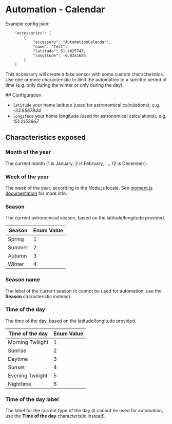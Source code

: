 # Automation - Calendar

Example config.json:

```
    "accessories": [
        {
            "accessory": "AutomationCalendar",
            "name": "Test",
            "latitude": 51.4825747,
            "longitude": -0.0251685
        }  
    ]

```

This accessory will create a fake sensor with some custom characteristics.
Use one or more characteristic to limit the automation to a specific period of time (e.g. only during the winter or only during the day).

## Configuration

* `latitude` your home latitude (used for astronomical calculations); e.g. *-33.8567844*
* `longitude` your home longitude (used for astronomical calculations); e.g. *151.2152967*

## Characteristics exposed

### Month of the year
The current month (1 is January, 2 is February, ..., 12 is December).

### Week of the year
The week of the year, according to the Node.js locale. See [moment.js documentation](https://momentjs.com/docs/#/get-set/week/) for more info.

### Season
The current astronomical season, based on the latitude/longitude provided.

| Season    | Enum Value |
| --------- | ---------- |
| Spring    | 1          |
| Summer    | 2          |
| Autumn    | 3          |
| Winter    | 4          |

### Season name
The label of the current season (it cannot be used for automation, use the **Season** characteristic instead).

### Time of the day
The time of the day, based on the latitude/longitude provided.

| Time of the day   | Enum Value |
| ----------------- | ---------- |
| Morning Twilight  | 1          |
| Sunrise           | 2          |
| Daytime           | 3          |
| Sunset            | 4          |
| Evening Twilight  | 5          |
| Nighttime         | 6          |

### Time of the day label
The label for the current type of the day (it cannot be used for automation, use the **Time of the day** characteristic instead).
